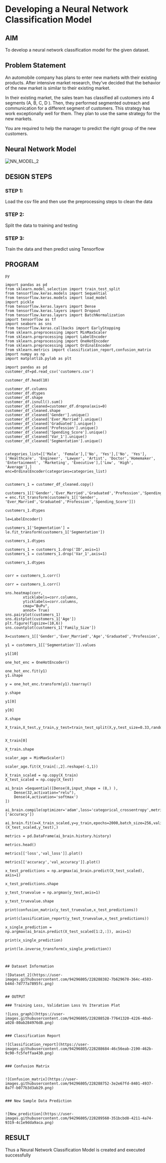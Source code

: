 # Developing a Neural Network Classification Model

## AIM

To develop a neural network classification model for the given dataset.

## Problem Statement

An automobile company has plans to enter new markets with their existing products. After intensive market research, they’ve decided that the behavior of the new market is similar to their existing market.

In their existing market, the sales team has classified all customers into 4 segments (A, B, C, D ). Then, they performed segmented outreach and communication for a different segment of customers. This strategy has work exceptionally well for them. They plan to use the same strategy for the new markets.

You are required to help the manager to predict the right group of the new customers.

## Neural Network Model

![NN_MODEL_2](https://user-images.githubusercontent.com/94296805/228287390-749f9a75-5a35-468b-961c-b4d4d52e3124.png)


## DESIGN STEPS

### STEP 1:

Load the csv file and then use the preprocessing steps to clean the data

### STEP 2:

Split the data to training and testing

### STEP 3:

Train the data and then predict using Tensorflow


## PROGRAM
````
py

import pandas as pd
from sklearn.model_selection import train_test_split
from tensorflow.keras.models import Sequential
from tensorflow.keras.models import load_model
import pickle
from tensorflow.keras.layers import Dense
from tensorflow.keras.layers import Dropout
from tensorflow.keras.layers import BatchNormalization
import tensorflow as tf
import seaborn as sns
from tensorflow.keras.callbacks import EarlyStopping
from sklearn.preprocessing import MinMaxScaler
from sklearn.preprocessing import LabelEncoder
from sklearn.preprocessing import OneHotEncoder
from sklearn.preprocessing import OrdinalEncoder
from sklearn.metrics import classification_report,confusion_matrix
import numpy as np
import matplotlib.pylab as plt

import pandas as pd
customer_df=pd.read_csv('customers.csv')

customer_df.head(10)

customer_df.columns
customer_df.dtypes
customer_df.shape
customer_df.isnull().sum()
customer_df_cleaned=customer_df.dropna(axis=0)
customer_df_cleaned.shape
customer_df_cleaned['Gender'].unique()
customer_df_cleaned['Ever_Married'].unique()
customer_df_cleaned['Graduated'].unique()
customer_df_cleaned['Profession'].unique()
customer_df_cleaned['Spending_Score'].unique()
customer_df_cleaned['Var_1'].unique()
customer_df_cleaned['Segmentation'].unique()


categories_list=[['Male', 'Female'],['No', 'Yes'],['No', 'Yes'],['Healthcare', 'Engineer', 'Lawyer', 'Artist', 'Doctor','Homemaker', 'Entertainment', 'Marketing', 'Executive'],['Low', 'High', 'Average'],]
enc=OrdinalEncoder(categories=categories_list)


customers_1 = customer_df_cleaned.copy()

customers_1[['Gender','Ever_Married','Graduated','Profession','Spending_Score']] = enc.fit_transform(customers_1[['Gender', 'Ever_Married','Graduated','Profession','Spending_Score']])

customers_1.dtypes

le=LabelEncoder()

customers_1['Segmentation'] = le.fit_transform(customers_1['Segmentation'])

customers_1.dtypes

customers_1 = customers_1.drop('ID',axis=1)
customers_1 = customers_1.drop('Var_1',axis=1)

customers_1.dtypes


corr = customers_1.corr()

corr = customers_1.corr()

sns.heatmap(corr, 
        xticklabels=corr.columns,
        yticklabels=corr.columns,
        cmap="BuPu",
        annot= True)
sns.pairplot(customers_1)
sns.distplot(customers_1['Age'])     
plt.figure(figsize=(10,6))
sns.countplot(customers_1['Family_Size'])

X=customers_1[['Gender','Ever_Married','Age','Graduated','Profession','Work_Experience','Spending_Score','Family_Size']].values

y1 = customers_1[['Segmentation']].values

y1[10]

one_hot_enc = OneHotEncoder()

one_hot_enc.fit(y1)
y1.shape

y = one_hot_enc.transform(y1).toarray()

y.shape

y1[0]

y[0]

X.shape

X_train,X_test,y_train,y_test=train_test_split(X,y,test_size=0.33,random_state=50)
     

X_train[0]

X_train.shape

scaler_age = MinMaxScaler()

scaler_age.fit(X_train[:,2].reshape(-1,1))

X_train_scaled = np.copy(X_train)
X_test_scaled = np.copy(X_test)

ai_brain =Sequential([Dense(8,input_shape = (8,) ),
    Dense(32,activation="relu"),
    Dense(4,activation='softmax')
])

ai_brain.compile(optimizer='adam',loss='categorical_crossentropy',metrics=['accuracy'])

ai_brain.fit(x=X_train_scaled,y=y_train,epochs=2000,batch_size=256,validation_data=(X_test_scaled,y_test),)

metrics = pd.DataFrame(ai_brain.history.history)

metrics.head()

metrics[['loss','val_loss']].plot()

metrics[['accuracy','val_accuracy']].plot()

x_test_predictions = np.argmax(ai_brain.predict(X_test_scaled), axis=1)

x_test_predictions.shape

y_test_truevalue = np.argmax(y_test,axis=1)

y_test_truevalue.shape

print(confusion_matrix(y_test_truevalue,x_test_predictions))

print(classification_report(y_test_truevalue,x_test_predictions))

x_single_prediction = np.argmax(ai_brain.predict(X_test_scaled[1:2,:]), axis=1) 

print(x_single_prediction)

print(le.inverse_transform(x_single_prediction))
             
                                                                                                                               
                                                               
## Dataset Information

![Dataset_2](https://user-images.githubusercontent.com/94296805/228288382-7b629678-364c-4583-b44d-7d777a7895fc.png)


## OUTPUT

### Training Loss, Validation Loss Vs Iteration Plot

![Loss_graph](https://user-images.githubusercontent.com/94296805/228288528-77641320-4226-40a5-a028-80ab284976d8.png)


### Classification Report

![Classification_report](https://user-images.githubusercontent.com/94296805/228288684-46c56eab-2190-462b-9c90-fc5feffaa430.png)


### Confusion Matrix


![Confusion_matrix](https://user-images.githubusercontent.com/94296805/228288752-3e2e67fd-8401-4937-8a7f-b077b3d3ab29.png)


### New Sample Data Prediction


![New_prediction](https://user-images.githubusercontent.com/94296805/228289560-351bcbd8-4211-4a74-9319-4c1e9dda9aca.png)

````
## RESULT

Thus a Neural Network Classification Model is created and executed successfully
